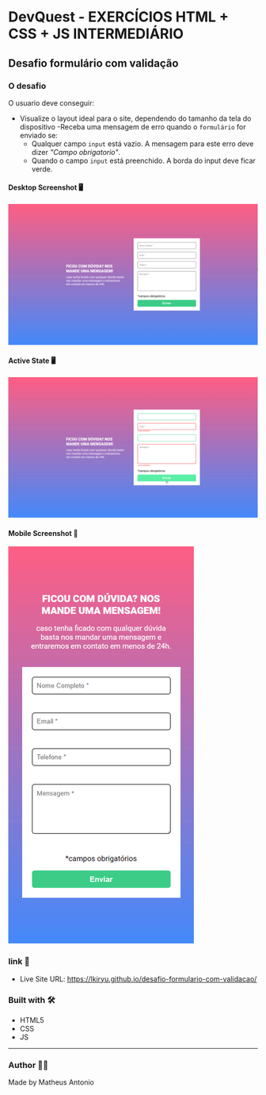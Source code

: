 # DevQuest - EXERCÍCIOS HTML + CSS + JS INTERMEDIÁRIO

## Desafio formulário com validação

### O desafio

O usuario deve conseguir:

- Visualize o layout ideal para o site, dependendo do tamanho da tela do dispositivo
-Receba uma mensagem de erro quando o `formulário` for enviado se:
  - Qualquer campo `input` está vazio. A mensagem para este erro deve dizer *"Campo obrigatorio"*.
  - Quando o campo `input` está preenchido. A borda do input deve ficar verde.

#### Desktop Screenshot 🖥️

<img src="./src/images/desktop-screenshot.png">

#### Active State 🖥️
<img src="./src/images/active-states.png">

#### Mobile Screenshot 📱

<img src="./src/images/mobile-screenshot.png">

### link 🔗

- Live Site URL: https://lkiryu.github.io/desafio-formulario-com-validacao/

### Built with 🛠️

- HTML5
- CSS
- JS
---
### Author 👨‍💻
 Made by Matheus Antonio